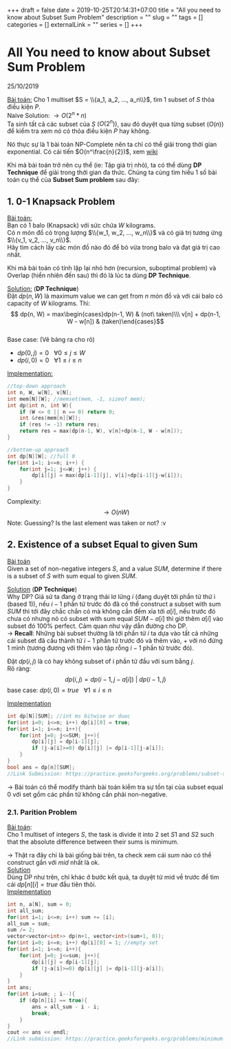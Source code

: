 +++ 
draft = false
date = 2019-10-25T20:14:31+07:00
title = "All you need to know about Subset Sum Problem"
description = ""
slug = "" 
tags = []
categories = []
externalLink = ""
series = []
+++

# All You need to know about Subset Sum Problem  
25/10/2019

<u>Bài toán:</u> Cho 1 multiset $S = \\{a_1, a_2, ..., a_n\\}$, tìm 1 subset of $S$ thỏa điều kiện $P$.  
Naive Solution: $\rightarrow O(2^n * n)$  
Ta sinh tất cả các subset của $S$ $(O(2^n))$, sau đó duyệt qua từng subset $(O(n))$ để kiểm tra xem nó có thỏa điều kiện $P$ hay không.  

Nó thực sự là 1 bài toán NP-Complete nên ta chỉ có thể giải trong thời gian exponential. Có cải tiến $O(n^\frac{n}{2})$, xem [wiki](https://en.wikipedia.org/wiki/Subset_sum_problem)

Khi mà bài toán trở nên cụ thể (ie: Tập giá trị nhỏ), ta có thể dùng **DP Technique** để giải trong thời gian đa thức. Chúng ta cùng tìm hiểu 1 số bài toán cụ thể của **Subset Sum problem** sau đây:

## 1. 0-1 Knapsack Problem
<u>Bài toán:</u>  
Bạn có 1 balo (Knapsack) với sức chứa $W$ kilograms.  
Có $n$ món đồ có trọng lượng $\\{w_1, w_2, ..., w_n\\}$ và có giá trị tương ứng $\\{v_1, v_2, ..., v_n\\}$.  
Hãy tìm cách lấy các món đồ nào đó để bỏ vừa trong balo và đạt giá trị cao nhất.  

Khi mà bài toán có tính lặp lại nhỏ hơn (recursion, suboptimal problem) và Overlap (hiển nhiên đến sau) thì đó là lúc ta dùng **DP Technique**.  

<u>Solution:</u> (**DP Technique**)  
Đặt $dp(n, W)$ là maximum value we can get from $n$ món đồ và với cái balo có capacity of $W$ kilograms. Thì:  
$$ dp(n, W) = max\begin{cases}dp(n-1, W) & (not\ taken)\\\ v[n] + dp(n-1, W - w[n]) & (taken)\end{cases}$$  
Base case: (Vẽ bảng ra cho rõ)  
+ $dp(0, j) = 0\ \ \ \forall 0\leq j \leq W$  
+ $dp(i, 0) = 0\ \ \ \forall 1\leq i \leq n$ 

<u>Implementation:</u>  
```cpp
//top-down approach
int n, W, w[N], v[N];
int mem[N][W]; //memset(mem, -1, sizeof mem);
int dp(int n, int W){
    if (W <= 0 || n == 0) return 0;
    int &res(mem[n][W]);
    if (res != -1) return res;
    return res = max(dp(n-1, W), v[n]+dp(n-1, W - w[n]));
}

//bottom-up approach
int dp[N][W]; //full 0
for(int i=1; i<=n; i++) {
    for(int j=1; j<=W; j++) {
        dp[i][j] = max(dp[i-1][j], v[i]+dp[i-1][j-w[i]});
    }
}
```
Complexity: $$\rightarrow O(nW)$$
Note: Guessing? Is the last element was taken or not? :v  
## 2. Existence of a subset Equal to given Sum
<u>Bài toán </u>  
Given a set of non-negative integers $S$, and a value $SUM$, determine if there is a subset of $S$ with sum equal to given $SUM$.  

<u>Solution</u>  (**DP Technique**)  
Why DP? Giả sử ta đang ở trạng thái lơ lửng $i$ (đang duyệt tới phần tử thứ i (based 1)), nếu $i-1$ phần tử trước đó đã có thể construct a subset with sum $SUM$ thì tới đây chắc chắn có mà không cần đếm xỉa tới $a[i]$, nếu trước đó chưa có nhưng nó có subset with sum equal $SUM-a[i]$ thì giờ thêm $a[i]$ vào subset đó 100% perfect. Cảm quan như vậy dẫn đường cho DP.  
$\rightarrow$ **Recall**: Những bài subset thường là tới phần tử $i$ ta dựa vào tất cả những cái subset đã cấu thành tử $i-1$ phần tử trước đó và thêm vào, + với nó đứng 1 mình (tương đương với thêm vào tập rỗng $i-1$ phần tử trước đó).  

Đặt $dp(i, j)$ là có hay không subset of i phần tử đầu với sum bằng $j$.  
Rõ ràng:  
$$dp(i, j) = dp(i-1, j-a[i])\ |\ dp(i-1, j)$$
base case: $dp(i, 0) = true \ \ \ \forall 1\leq i\leq n$  

<u>Implementation</u>
```cpp
int dp[N][SUM]; //int ms bitwise or duoc
for(int i=0; i<=n; i++) dp[i][0] = true;
for(int i=1; i<=n; i++){
    for(int j=0; j<=SUM; j++){
        dp[i][j] = dp[i-1][j];
        if (j-a[i]>=0) dp[i][j] |= dp[i-1][j-a[i]];
    }
}
bool ans = dp[n][SUM];
//Link Submission: https://practice.geeksforgeeks.org/problems/subset-sum-problem/0
```
$\rightarrow$ Bài toán có thể modify thành bài toán kiểm tra sự tồn tại của subset equal 0 với set gồm các phần tử không cần phải non-negative.  

### 2.1. Parition Problem
<u>Bài toán</u>:  
Cho 1 multiset of integers $S$, the task is divide it into $2$ set $S1$ and $S2$ such that the absolute difference between their sums is minimum.   

$\rightarrow$ Thật ra đây chỉ là bài giống bài trên, ta check xem cái $sum$ nào có thể construct gần với $mid$ nhất là ok.  
<u>Solution</u>  
Dùng DP như trên, chỉ khác ở bước kết quả, ta duyệt từ mid về trước để tìm cái $dp[n][i] = true$ đầu tiên thôi.  
<u>Implementation</u>  
```cpp
int n, a[N], sum = 0;
int all_sum;
for(int i=1; i<=n; i++) sum += [i];
all_sum = sum;
sum /= 2;
vector<vector<int>> dp(n+1, vector<int>(sum+1, 0));
for(int i=0; i<=n; i++) dp[i][0] = 1; //empty set
for(int i=1; i<=n; i++){
    for(int j=0; j<=sum; j++){
        dp[i][j] = dp[i-1][j];
        if (j-a[i]>=0) dp[i][j] |= dp[i-1][j-a[i]];
    }
}
int ans;
for(int i=sum; ; i--){
    if (dp[n][i] == true){
        ans = all_sum - i - i;
        break;
    }
}
cout << ans << endl;
//Link submission: https://practice.geeksforgeeks.org/problems/minimum-sum-partition/0
```

